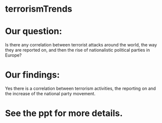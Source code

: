 # terrorismTrends

# Our question: 
Is there any correlation between terrorist attacks around the world, the way they are reported on, and then the rise of nationalistic political parties in Europe?

# Our findings:
Yes there is a correlation between terrorism activities, the reporting on and the increase of the national party movement.

# See the ppt for more details. 
